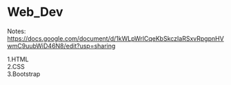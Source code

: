 # Web_Dev

Notes:
https://docs.google.com/document/d/1kWLpWrlCqeKbSkczIaRSxvRpgpnHVwmC9uubWiD46N8/edit?usp=sharing

1.HTML <br>
2.CSS <br>
3.Bootstrap <br>
